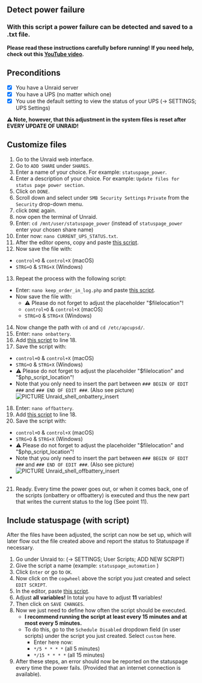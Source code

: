 ## Detect power failure
### With this script a power failure can be detected and saved to a .txt file.
**Please read these instructions carefully before running!**
**If you need help, check out this [YouTube video](https://www.youtube.com/EasyTec100).**

## Preconditions
- [x] You have a Unraid server
- [x] You have a UPS (no matter which one)
- [x] You use the default setting to view the status of your UPS (-> SETTINGS; UPS Settings)

**:warning: Note, however, that this adjustment in the system files is reset after EVERY UPDATE OF UNRAID!**

## Customize files
1. Go to the Unraid web interface. 
2. Go to ```ADD SHARE``` under ```SHARES```.
3. Enter a name of your choice. For example: ```statuspage_power```.
4. Enter a description of your choice. For example: ```Update files for status page power section```.
5. Click on ```DONE```.
6. Scroll down and select under ```SMB Security Settings``` ```Private``` from the ```Security``` drop-down menu.
7. click ```DONE``` again.
8. now open the terminal of Unraid.
9. Enter: ```cd /mnt/user/statuspage_power``` (instead of ```statuspage_power``` enter your chosen share name)
10. Enter now: ```nano CURRENT_UPS_STATUS.txt```.
11. After the editor opens, copy and paste [this script](https://github.com/EasyTecRepository/StatuspageAutomation/blob/main/Power/CURRENT_UPS_STATUS.txt).
12. Now save the file with:
   - ```control+O``` & ```control+X``` (macOS)
   - ```STRG+O``` & ```STRG+X``` (Windows)

13. Repeat the process with the following script:
   - Enter: ```nano keep_order_in_log.php``` and paste [this script](https://github.com/EasyTecRepository/StatuspageAutomation/blob/main/Power/keep_order_in_log.php).
   - Now save the file with:
      - ⚠️ Please do not forget to adjust the placeholder "$filelocation"!
      - ```control+O``` & ```control+X``` (macOS)
      - ```STRG+O``` & ```STRG+X``` (Windows)
14. Now change the path with ```cd``` and ```cd /etc/apcupsd/```.
15. Enter: ```nano onbattery```.
16. Add [this script](https://github.com/EasyTecRepository/StatuspageAutomation/blob/main/Power/insert_onbattery.sh) to line 18.
17. Save the script with:
   - ```control+O``` & ```control+X``` (macOS)
   - ```STRG+O``` & ```STRG+X``` (Windows)
   - ⚠️ Please do not forget to adjust the placeholder "$filelocation" and "$php_script_location"!
   - Note that you only need to insert the part between ```### BEGIN OF EDIT ###``` and ```### END OF EDIT ###```. (Also see picture) ![PICTURE Unraid_shell_onbattery_insert](https://github.com/EasyTecRepository/StatuspageAutomation/blob/main/images/Unraid_shell_onbattery_insert.png)
18. Enter: ```nano offbattery```.
19. Add [this script](https://github.com/EasyTecRepository/StatuspageAutomation/blob/main/Power/insert_offbattery.sh) to line 18.
20. Save the script with:
   - ```control+O``` & ```control+X``` (macOS)
   - ```STRG+O``` & ```STRG+X``` (Windows)
   - ⚠️ Please do not forget to adjust the placeholder "$filelocation" and "$php_script_location"!
   - Note that you only need to insert the part between ```### BEGIN OF EDIT ###``` and ```### END OF EDIT ###```. (Also see picture) ![PICTURE Unraid_shell_offbattery_insert](https://github.com/EasyTecRepository/StatuspageAutomation/blob/main/images/Unraid_shell_offbattery_insert.png)
   - 
21. Ready. Every time the power goes out, or when it comes back, one of the scripts (onbattery or offbattery) is executed and thus the new part that writes the current status to the log (See point 11).

## Include statuspage (with script)
After the files have been adjusted, the script can now be set up, which will later flow out the file created above and report the status to Statuspage if necessary.
1. Go under Unraid to: (-> SETTINGS; User Scripts; ADD NEW SCRIPT)
2. Give the script a name (example: ```statuspage_automation``` )
3. Click ```Enter``` or go to ```OK```.
4. Now click on the ```cogwheel``` above the script you just created and select ```EDIT SCRIPT```.
5. In the editor, paste [this script](https://github.com/EasyTecRepository/StatuspageAutomation/blob/main/Power/poweroutage_check.sh).
6. Adjust **all variables!** In total you have to adjust **11** variables!
7. Then click on ```SAVE CHANGES```.
8. Now we just need to define how often the script should be executed. 
   - **I recommend running the script at least every 15 minutes and at most every 5 minutes.**
   - To do this, go to the ```Schedule Disabled``` dropdown field (in user scripts) under the script you just created. Select ```custom``` here.
      - Enter here now:
      - ```*/5 * * * *``` (all 5 minutes)
      - ```*/15 * * * *``` (all 15 minutes)
9. After these steps, an error should now be reported on the statuspage every time the power fails. (Provided that an internet connection is available).
